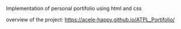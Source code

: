 Implementation of personal portifolio using html and css

overview of the project:
https://acele-happy.github.io/ATPL_Portifolio/
